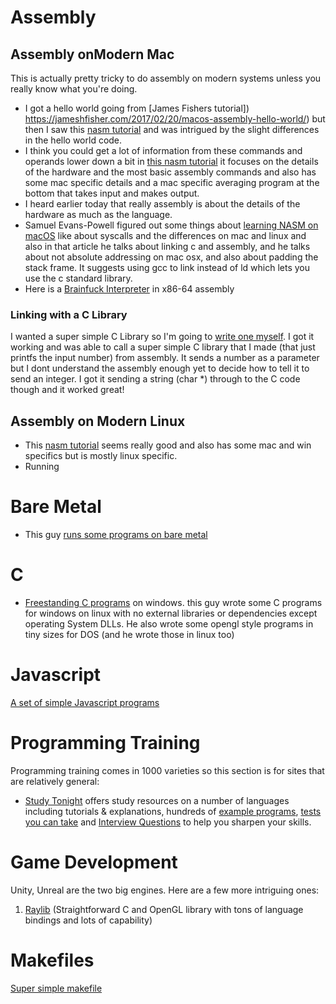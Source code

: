 # Assembly #
## Assembly onModern Mac ##
This is actually pretty tricky to do assembly on modern systems unless you really know what you're doing.  

* I got a hello world going from [James Fishers tutorial])
https://jameshfisher.com/2017/02/20/macos-assembly-hello-world/) but then I saw this [nasm tutorial](https://cs.lmu.edu/~ray/notes/nasmtutorial/) and was intrigued by the slight differences in the hello world code.  
* I think you could get a lot of information from these commands and operands lower down a bit in [this nasm tutorial](https://cs.lmu.edu/~ray/notes/nasmtutorial/) it focuses on the details of the hardware and the most basic assembly commands and also has some mac specific details and a mac specific averaging program at the bottom that takes input and makes output.
* I heard earlier today that really assembly is about the details of the hardware as much as the language.  
* Samuel Evans-Powell figured out some things about [learning NASM on macOS](http://sevanspowell.net/posts/learning-nasm-on-macos.html) like about syscalls and the differences on mac and linux and also in that article he talks about linking c and assembly, and he talks about not absolute addressing on mac osx, and also about padding the stack frame.  It suggests using gcc to link instead of ld which lets you use the c standard library.  
* Here is a [Brainfuck Interpreter](https://www.kylem.net/programming/bf_interp.html) in x86-64 assembly

### Linking with a C Library ###
I wanted a super simple C Library so I'm going to [write one myself](https://www.quora.com/How-do-you-make-your-own-libraries-in-C-programming).  I got it working and was able to call a super simple C library that I made (that just printfs the input number) from assembly.  It sends a number as a parameter but I dont understand the assembly enough yet to decide how to tell it to send an integer.  I got it sending a string (char *) through to the C code though and it worked great!


## Assembly on Modern Linux ##
* This [nasm tutorial](https://cs.lmu.edu/~ray/notes/nasmtutorial/) seems really good and also has some mac and win specifics but is mostly linux specific.
* Running 

# Bare Metal #
* This guy [runs some programs on bare metal](https://stackoverflow.com/questions/22054578/how-to-run-a-program-without-an-operating-system/32483545#32483545)


# C #
* [Freestanding C programs](https://nullprogram.com/blog/2016/01/31/) on windows.  this guy wrote some C programs for windows on linux with no external libraries or dependencies except operating System DLLs.  He also wrote some opengl style programs in tiny sizes for DOS (and he wrote those in linux too)

# Javascript

[A set of simple Javascript programs](https://github.com/NishiGaba/100-Basic-Javascript-Programs)

# Programming Training
Programming training comes in 1000 varieties so this section is for sites that are relatively general:

* [Study Tonight](https://www.studytonight.com/) offers study resources on a number of languages including tutorials & explanations, hundreds of [example programs](https://www.studytonight.com/c/programs/), [tests you can take](https://www.studytonight.com/tests/?/?subject=c) and [Interview Questions](https://www.studytonight.com/flashcards/Cpp/) to help you sharpen your skills.

# Game Development #
Unity, Unreal are the two big engines. Here are a few more intriguing ones:
1. [Raylib](https://www.raylib.com/examples.html) (Straightforward C and OpenGL library with tons of language bindings and lots of capability)

# Makefiles #
[Super simple makefile](https://spin.atomicobject.com/2016/08/26/makefile-c-projects/)
